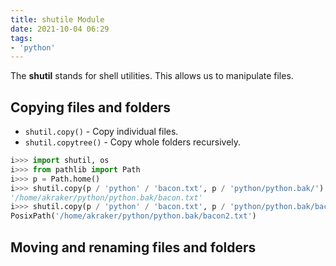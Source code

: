 ```yaml
---
title: shutile Module
date: 2021-10-04 06:29
tags:
- 'python'
---
```


The **shutil** stands for shell utilities. This allows us to manipulate files.

## Copying files and folders

* `shutil.copy()` - Copy individual files.
* `shutil.copytree()` - Copy whole folders recursively.

```python
i>>> import shutil, os
i>>> from pathlib import Path
i>>> p = Path.home()
i>>> shutil.copy(p / 'python' / 'bacon.txt', p / 'python/python.bak/')
'/home/akraker/python/python.bak/bacon.txt'
i>>> shutil.copy(p / 'python' / 'bacon.txt', p / 'python/python.bak/bacon2.txt')
PosixPath('/home/akraker/python/python.bak/bacon2.txt')
```

## Moving and renaming files and folders


